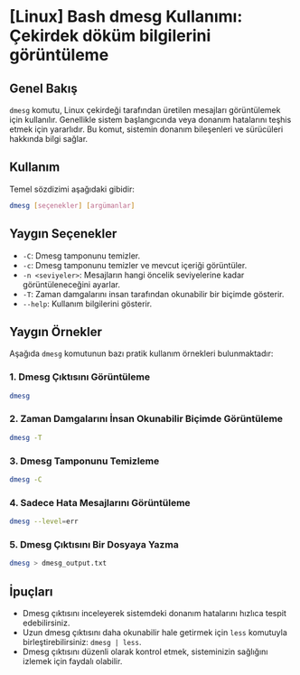 # [Linux] Bash dmesg Kullanımı: Çekirdek döküm bilgilerini görüntüleme

## Genel Bakış
`dmesg` komutu, Linux çekirdeği tarafından üretilen mesajları görüntülemek için kullanılır. Genellikle sistem başlangıcında veya donanım hatalarını teşhis etmek için yararlıdır. Bu komut, sistemin donanım bileşenleri ve sürücüleri hakkında bilgi sağlar.

## Kullanım
Temel sözdizimi aşağıdaki gibidir:

```bash
dmesg [seçenekler] [argümanlar]
```

## Yaygın Seçenekler
- `-C`: Dmesg tamponunu temizler.
- `-c`: Dmesg tamponunu temizler ve mevcut içeriği görüntüler.
- `-n <seviyeler>`: Mesajların hangi öncelik seviyelerine kadar görüntüleneceğini ayarlar.
- `-T`: Zaman damgalarını insan tarafından okunabilir bir biçimde gösterir.
- `--help`: Kullanım bilgilerini gösterir.

## Yaygın Örnekler
Aşağıda `dmesg` komutunun bazı pratik kullanım örnekleri bulunmaktadır:

### 1. Dmesg Çıktısını Görüntüleme
```bash
dmesg
```

### 2. Zaman Damgalarını İnsan Okunabilir Biçimde Görüntüleme
```bash
dmesg -T
```

### 3. Dmesg Tamponunu Temizleme
```bash
dmesg -C
```

### 4. Sadece Hata Mesajlarını Görüntüleme
```bash
dmesg --level=err
```

### 5. Dmesg Çıktısını Bir Dosyaya Yazma
```bash
dmesg > dmesg_output.txt
```

## İpuçları
- Dmesg çıktısını inceleyerek sistemdeki donanım hatalarını hızlıca tespit edebilirsiniz.
- Uzun dmesg çıktısını daha okunabilir hale getirmek için `less` komutuyla birleştirebilirsiniz: `dmesg | less`.
- Dmesg çıktısını düzenli olarak kontrol etmek, sisteminizin sağlığını izlemek için faydalı olabilir.